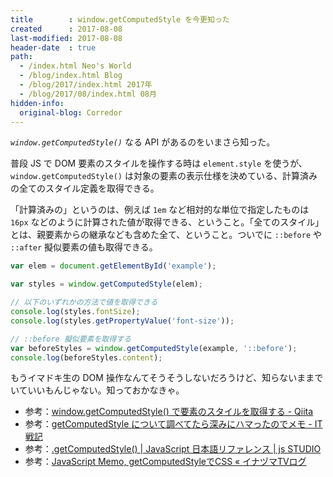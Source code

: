 ```yaml
---
title        : window.getComputedStyle を今更知った
created      : 2017-08-08
last-modified: 2017-08-08
header-date  : true
path:
  - /index.html Neo's World
  - /blog/index.html Blog
  - /blog/2017/index.html 2017年
  - /blog/2017/08/index.html 08月
hidden-info:
  original-blog: Corredor
---
```


*`window.getComputedStyle()`* なる API があるのをいまさら知った。

普段 JS で DOM 要素のスタイルを操作する時は `element.style` を使うが、`window.getComputedStyle()` は対象の要素の表示仕様を決めている、計算済みの全てのスタイル定義を取得できる。

「計算済みの」というのは、例えば `1em` など相対的な単位で指定したものは `16px` などのように計算された値が取得できる、ということ。「全てのスタイル」とは、親要素からの継承なども含めた全て、ということ。ついでに `::before` や `::after` 擬似要素の値も取得できる。

```javascript
var elem = document.getElementById('example');

var styles = window.getComputedStyle(elem);

// 以下のいずれかの方法で値を取得できる
console.log(styles.fontSize);
console.log(styles.getPropertyValue('font-size'));

// ::before 擬似要素を取得する
var beforeStyles = window.getComputedStyle(example, '::before');
console.log(beforeStyles.content);
```

もうイマドキ生の DOM 操作なんてそうそうしないだろうけど、知らないままでいていいもんじゃない。知っておかなきゃ。

- 参考：[window.getComputedStyle() で要素のスタイルを取得する - Qiita](http://qiita.com/sdn_tome/items/bb79bec002a6ff033810)
- 参考：[getComputedStyle について調べてたら深みにハマったのでメモ - IT戦記](http://d.hatena.ne.jp/amachang/20070611/1181554170)
- 参考：[.getComputedStyle() | JavaScript 日本語リファレンス | js STUDIO](http://js.studio-kingdom.com/javascript/window/get_computed_style)
- 参考：[JavaScript Memo, getComputedStyleでCSS « イナヅマTVログ](http://www.inazumatv.com/contents/archives/9670)
